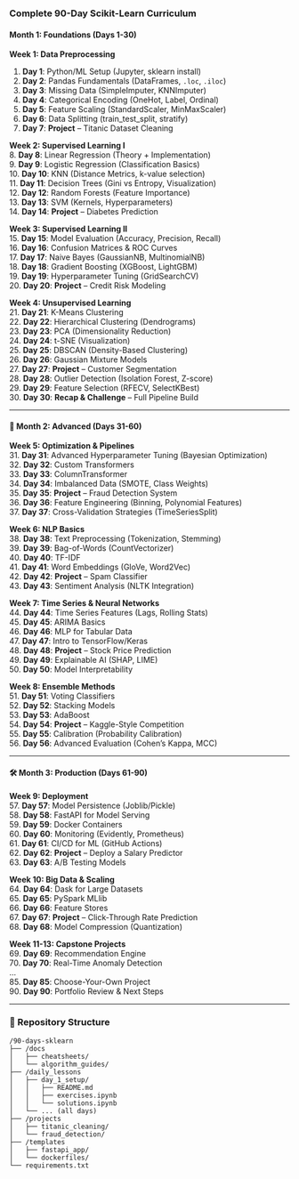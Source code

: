 
### **Complete 90-Day Scikit-Learn Curriculum**


#### **Month 1: Foundations (Days 1-30)**  

**Week 1: Data Preprocessing**  
1. **Day 1**: Python/ML Setup (Jupyter, sklearn install)  
2. **Day 2**: Pandas Fundamentals (DataFrames, `.loc`, `.iloc`)  
3. **Day 3**: Missing Data (SimpleImputer, KNNImputer)  
4. **Day 4**: Categorical Encoding (OneHot, Label, Ordinal)  
5. **Day 5**: Feature Scaling (StandardScaler, MinMaxScaler)  
6. **Day 6**: Data Splitting (train_test_split, stratify)  
7. **Day 7**: **Project** – Titanic Dataset Cleaning  

**Week 2: Supervised Learning I**  
8. **Day 8**: Linear Regression (Theory + Implementation)  
9. **Day 9**: Logistic Regression (Classification Basics)  
10. **Day 10**: KNN (Distance Metrics, k-value selection)  
11. **Day 11**: Decision Trees (Gini vs Entropy, Visualization)  
12. **Day 12**: Random Forests (Feature Importance)  
13. **Day 13**: SVM (Kernels, Hyperparameters)  
14. **Day 14**: **Project** – Diabetes Prediction  

**Week 3: Supervised Learning II**  
15. **Day 15**: Model Evaluation (Accuracy, Precision, Recall)  
16. **Day 16**: Confusion Matrices & ROC Curves  
17. **Day 17**: Naive Bayes (GaussianNB, MultinomialNB)  
18. **Day 18**: Gradient Boosting (XGBoost, LightGBM)  
19. **Day 19**: Hyperparameter Tuning (GridSearchCV)  
20. **Day 20**: **Project** – Credit Risk Modeling  

**Week 4: Unsupervised Learning**  
21. **Day 21**: K-Means Clustering  
22. **Day 22**: Hierarchical Clustering (Dendrograms)  
23. **Day 23**: PCA (Dimensionality Reduction)  
24. **Day 24**: t-SNE (Visualization)  
25. **Day 25**: DBSCAN (Density-Based Clustering)  
26. **Day 26**: Gaussian Mixture Models  
27. **Day 27**: **Project** – Customer Segmentation  
28. **Day 28**: Outlier Detection (Isolation Forest, Z-score)  
29. **Day 29**: Feature Selection (RFECV, SelectKBest)  
30. **Day 30**: **Recap & Challenge** – Full Pipeline Build  

---

#### **🚀 Month 2: Advanced (Days 31-60)**  
**Week 5: Optimization & Pipelines**  
31. **Day 31**: Advanced Hyperparameter Tuning (Bayesian Optimization)  
32. **Day 32**: Custom Transformers  
33. **Day 33**: ColumnTransformer  
34. **Day 34**: Imbalanced Data (SMOTE, Class Weights)  
35. **Day 35**: **Project** – Fraud Detection System  
36. **Day 36**: Feature Engineering (Binning, Polynomial Features)  
37. **Day 37**: Cross-Validation Strategies (TimeSeriesSplit)  

**Week 6: NLP Basics**  
38. **Day 38**: Text Preprocessing (Tokenization, Stemming)  
39. **Day 39**: Bag-of-Words (CountVectorizer)  
40. **Day 40**: TF-IDF  
41. **Day 41**: Word Embeddings (GloVe, Word2Vec)  
42. **Day 42**: **Project** – Spam Classifier  
43. **Day 43**: Sentiment Analysis (NLTK Integration)  

**Week 7: Time Series & Neural Networks**  
44. **Day 44**: Time Series Features (Lags, Rolling Stats)  
45. **Day 45**: ARIMA Basics  
46. **Day 46**: MLP for Tabular Data  
47. **Day 47**: Intro to TensorFlow/Keras  
48. **Day 48**: **Project** – Stock Price Prediction  
49. **Day 49**: Explainable AI (SHAP, LIME)  
50. **Day 50**: Model Interpretability  

**Week 8: Ensemble Methods**  
51. **Day 51**: Voting Classifiers  
52. **Day 52**: Stacking Models  
53. **Day 53**: AdaBoost  
54. **Day 54**: **Project** – Kaggle-Style Competition  
55. **Day 55**: Calibration (Probability Calibration)  
56. **Day 56**: Advanced Evaluation (Cohen’s Kappa, MCC)  

---

#### **🛠️ Month 3: Production (Days 61-90)**  
**Week 9: Deployment**  
57. **Day 57**: Model Persistence (Joblib/Pickle)  
58. **Day 58**: FastAPI for Model Serving  
59. **Day 59**: Docker Containers  
60. **Day 60**: Monitoring (Evidently, Prometheus)  
61. **Day 61**: CI/CD for ML (GitHub Actions)  
62. **Day 62**: **Project** – Deploy a Salary Predictor  
63. **Day 63**: A/B Testing Models  

**Week 10: Big Data & Scaling**  
64. **Day 64**: Dask for Large Datasets  
65. **Day 65**: PySpark MLlib  
66. **Day 66**: Feature Stores  
67. **Day 67**: **Project** – Click-Through Rate Prediction  
68. **Day 68**: Model Compression (Quantization)  

**Week 11-13: Capstone Projects**  
69. **Day 69**: Recommendation Engine  
70. **Day 70**: Real-Time Anomaly Detection  
...  
85. **Day 85**: Choose-Your-Own Project  
90. **Day 90**: Portfolio Review & Next Steps  

---

### **📂 Repository Structure**  
```
/90-days-sklearn
├── /docs
│   ├── cheatsheets/
│   └── algorithm_guides/
├── /daily_lessons
│   ├── day_1_setup/
│   │   ├── README.md
│   │   ├── exercises.ipynb
│   │   └── solutions.ipynb
│   └── ... (all days)
├── /projects
│   ├── titanic_cleaning/
│   └── fraud_detection/
├── /templates
│   ├── fastapi_app/
│   └── dockerfiles/
└── requirements.txt
```


